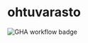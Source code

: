 # ohtuvarasto
![[GHA workflow badge](https://github.com/olavizz/ohtuvarasto/workflows/CI/badge.svg)](https://github.com/olavizz/ohtuvarasto/actions)
